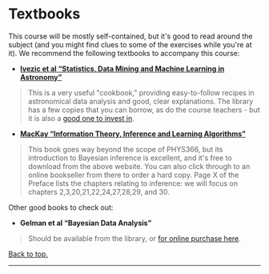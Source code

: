 # <a name="textbooks"></a>Textbooks

This course will be mostly self-contained, but it's good to read around the subject (and you might find clues to some of the exercises while you're at it). We recommend the following textbooks to accompany this course:

* **[Ivezic et al “Statistics, Data Mining and Machine Learning in Astronomy”](http://www.astroml.org/)**

> This is a very useful "cookbook," providing easy-to-follow recipes in astronomical data analysis and good, clear explanations. The library has a few copies that you can borrow, as do the course teachers - but it is
also a [good one to invest in](http://www.amazon.com/Statistics-Mining-Machine-Learning-Astronomy/dp/0691151687).

* **[MacKay “Information Theory, Inference and Learning Algorithms”](http://www.inference.phy.cam.ac.uk/mackay/itprnn/book.html)**

> This book goes way beyond the scope of PHYS366, but its
introduction to Bayesian inference is excellent, and it's free to
download from the above website. You can also click through to an
online bookseller from there to order a hard copy. Page X of the
Preface lists the chapters relating to inference: we will focus on
chapters 2,3,20,21,22,24,27,28,29, and 30.


Other good books to check out:

* **Gelman et al “Bayesian Data Analysis”**

> Should be available from the library, or [for online purchase here](http://www.amazon.com/Bayesian-Analysis-Chapman-Statistical-Science/dp/1439840954/).

[Back to top.](#top)

-----